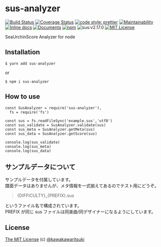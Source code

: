 # sus-analyzer

[![Build Status](https://travis-ci.org/mizucoffee/sus-analyzer.svg?branch=master)](https://travis-ci.org/mizucoffee/sus-analyzer)
[![Coverage Status](https://coveralls.io/repos/github/mizucoffee/sus-analyzer/badge.svg?branch=develop)](https://coveralls.io/github/mizucoffee/sus-analyzer?branch=develop)
[![code style: prettier](https://img.shields.io/badge/code_style-prettier-ff69b4.svg?style=flat-square)](https://github.com/prettier/prettier)
[![Maintainability](https://api.codeclimate.com/v1/badges/fc596d01b6038852e18d/maintainability)](https://codeclimate.com/github/mizucoffee/sus-analyzer/maintainability)
[![Inline docs](http://inch-ci.org/github/mizucoffee/sus-analyzer.svg?branch=master)](http://inch-ci.org/github/mizucoffee/sus-analyzer)
[![Documents](https://img.shields.io/badge/docs-sus_analyzer-orange.svg)](https://mizucoffee.github.io/sus-analyzer/)
[![npm](https://img.shields.io/npm/v/sus-analyzer.svg)](https://www.npmjs.com/package/sus-analyzer)
![sus:v2.17.0](https://img.shields.io/badge/sus-v2.17.0-blue.svg)
[![MIT License](http://img.shields.io/badge/license-MIT-blue.svg?style=flat)](https://kawakawaritsuki.mit-license.org/)

SeaUrchinScore Analyzer for node

## Installation

```
$ yarn add sus-analyzer
```

or

```
$ npm i sus-analyzer
```

## How to use

```
const SusAnalyzer = require('sus-analyzer'),
  fs = require('fs')

const sus = fs.readFileSync('example.sus','utf8')
const sus_validate = SusAnalyzer.validate(sus)
const sus_meta = SusAnalyzer.getMeta(sus)
const sus_data = SusAnalyzer.getScore(sus)

console.log(sus_validate)
console.log(sus_meta)
console.log(sus_data)
```

## サンプルデータについて

サンプルデータを付属しています。  
譜面データはありませんが、メタ情報を一式揃えてあるのでテスト用にどうぞ。

> {DIFFICULTY}\_{PREFIX}.sus

というファイル名で構成されています。  
PREFIX が同じ sus ファイルは同楽曲/同デザイナーになるようにしています。

## License

[The MIT License](http://kawakawaritsuki.mit-license.org) (c) [@kawakawaritsuki](https://github.com/kawakawaritsuki)
